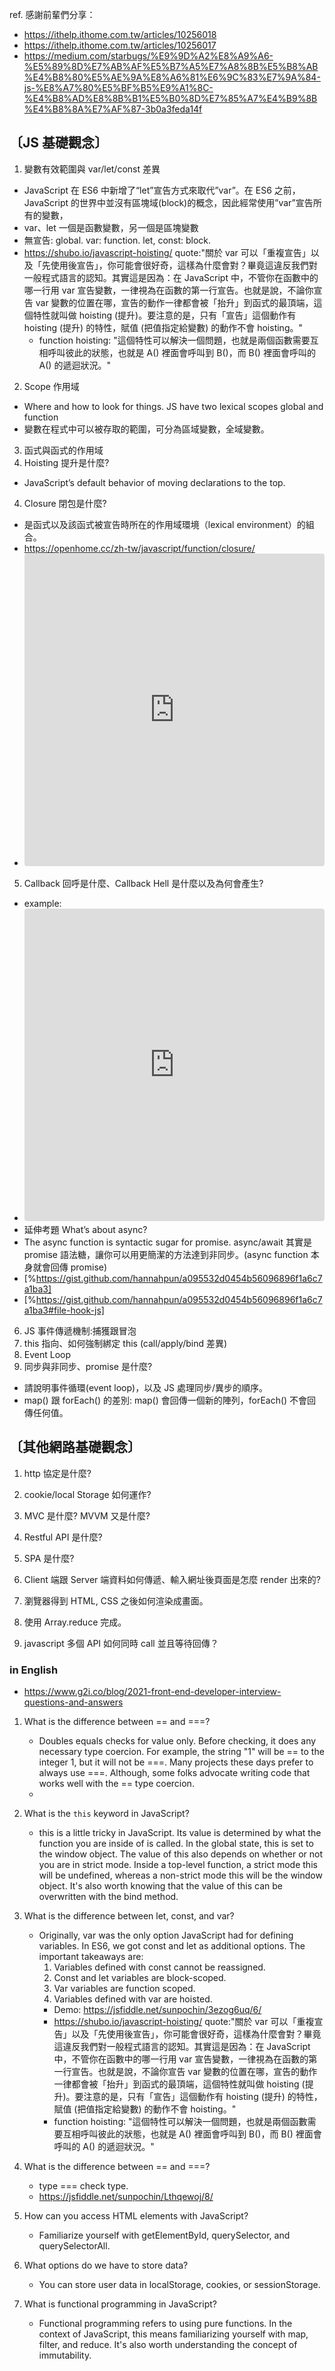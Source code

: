 ref. 感謝前輩們分享：

- https://ithelp.ithome.com.tw/articles/10256018
- https://ithelp.ithome.com.tw/articles/10256017
- https://medium.com/starbugs/%E9%9D%A2%E8%A9%A6-%E5%89%8D%E7%AB%AF%E5%B7%A5%E7%A8%8B%E5%B8%AB%E4%B8%80%E5%AE%9A%E8%A6%81%E6%9C%83%E7%9A%84-js-%E8%A7%80%E5%BF%B5%E9%A1%8C-%E4%B8%AD%E8%8B%B1%E5%B0%8D%E7%85%A7%E4%B9%8B%E4%B8%8A%E7%AF%87-3b0a3feda14f

## 〔JS 基礎觀念〕

1. 變數有效範圍與 var/let/const 差異

- JavaScript 在 ES6 中新增了“let”宣告方式來取代”var”。在 ES6 之前，JavaScript 的世界中並沒有區塊域(block)的概念，因此經常使用”var”宣告所有的變數，
- var、let 一個是函數變數，另一個是區塊變數
- 無宣告: global. var: function. let, const: block.
- https://shubo.io/javascript-hoisting/ quote:"關於 var 可以「重複宣告」以及「先使用後宣告」，你可能會很好奇，這樣為什麼會對？畢竟這違反我們對一般程式語言的認知。其實這是因為：在 JavaScript 中，不管你在函數中的哪一行用 var 宣告變數，一律視為在函數的第一行宣告。也就是說，不論你宣告 var 變數的位置在哪，宣告的動作一律都會被「抬升」到函式的最頂端，這個特性就叫做 hoisting (提升)。要注意的是，只有「宣告」這個動作有 hoisting (提升) 的特性，賦值 (把值指定給變數) 的動作不會 hoisting。"
  - function hoisting: "這個特性可以解決一個問題，也就是兩個函數需要互相呼叫彼此的狀態，也就是 A() 裡面會呼叫到 B()，而 B() 裡面會呼叫的 A() 的遞迴狀況。"

2. Scope 作用域

- Where and how to look for things. JS have two lexical scopes global and function
- 變數在程式中可以被存取的範圍，可分為區域變數，全域變數。

3. 函式與函式的作用域
4. Hoisting 提升是什麼?

- JavaScript’s default behavior of moving declarations to the top.

4. Closure 閉包是什麼?

- 是函式以及該函式被宣告時所在的作用域環境（lexical environment）的組合。
- https://openhome.cc/zh-tw/javascript/function/closure/
- <iframe src="https://codesandbox.io/embed/closure-qg5z25?fontsize=14&hidenavigation=1&theme=dark&view=editor"
    style="width:100%; height:500px; border:0; border-radius: 4px; overflow:hidden;"
    title="closure"
    allow="accelerometer; ambient-light-sensor; camera; encrypted-media; geolocation; gyroscope; hid; microphone; midi; payment; usb; vr; xr-spatial-tracking"
    sandbox="allow-forms allow-modals allow-popups allow-presentation allow-same-origin allow-scripts"
  ></iframe>

5. Callback 回呼是什麼、Callback Hell 是什麼以及為何會產生?

- example:
- <iframe src="https://codesandbox.io/embed/exciting-platform-hjlsqq?fontsize=14&hidenavigation=1&theme=dark&view=editor"
    style="width:100%; height:500px; border:0; border-radius: 4px; overflow:hidden;"
    title="callbackhell-promise"
    allow="accelerometer; ambient-light-sensor; camera; encrypted-media; geolocation; gyroscope; hid; microphone; midi; payment; usb; vr; xr-spatial-tracking"
    sandbox="allow-forms allow-modals allow-popups allow-presentation allow-same-origin allow-scripts"
  ></iframe>
- 延伸考題 What’s about async?
- The async function is syntactic sugar for promise.
  async/await 其實是 promise 語法糖，讓你可以用更簡潔的方法達到非同步。(async function 本身就會回傳 promise)
- [%https://gist.github.com/hannahpun/a095532d0454b56096896f1a6c7a1ba3]
- [%https://gist.github.com/hannahpun/a095532d0454b56096896f1a6c7a1ba3#file-hook-js]

6. JS 事件傳遞機制:捕獲跟冒泡
7. this 指向、如何強制綁定 this (call/apply/bind 差異)
8. Event Loop
9. 同步與非同步、promise 是什麼?

- 請說明事件循環(event loop)，以及 JS 處理同步/異步的順序。
- map() 跟 forEach() 的差別:
  map() 會回傳一個新的陣列，forEach() 不會回傳任何值。

## 〔其他網路基礎觀念〕

1. http 協定是什麼?
2. cookie/local Storage 如何運作?
3. MVC 是什麼? MVVM 又是什麼?
4. Restful API 是什麼?
5. SPA 是什麼?
6. Client 端跟 Server 端資料如何傳遞、輸入網址後頁面是怎麼 render 出來的?
7. 瀏覽器得到 HTML, CSS 之後如何渲染成畫面。
8. 使用 Array.reduce 完成。

9. javascript 多個 API 如何同時 call 並且等待回傳？

### in English

- https://www.g2i.co/blog/2021-front-end-developer-interview-questions-and-answers

1. What is the difference between == and ===?

   - Doubles equals checks for value only. Before checking, it does any necessary type coercion. For example, the string "1" will be == to the integer 1, but it will not be ===. Many projects these days prefer to always use ===. Although, some folks advocate writing code that works well with the == type coercion.
   -

1. What is the `this` keyword in JavaScript?

   - this is a little tricky in JavaScript. Its value is determined by what the function you are inside of is called. In the global state, this is set to the window object. The value of this also depends on whether or not you are in strict mode. Inside a top-level function, a strict mode this will be undefined, whereas a non-strict mode this will be the window object. It's also worth knowing that the value of this can be overwritten with the bind method.

1. What is the difference between let, const, and var?

   - Originally, var was the only option JavaScript had for defining variables. In ES6, we got const and let as additional options. The important takeaways are:
     1. Variables defined with const cannot be reassigned.
     2. Const and let variables are block-scoped.
     3. Var variables are function scoped.
     4. Variables defined with var are hoisted.
     - Demo: https://jsfiddle.net/sunpochin/3ezog6uq/6/
     - https://shubo.io/javascript-hoisting/ quote:"關於 var 可以「重複宣告」以及「先使用後宣告」，你可能會很好奇，這樣為什麼會對？畢竟這違反我們對一般程式語言的認知。其實這是因為：在 JavaScript 中，不管你在函數中的哪一行用 var 宣告變數，一律視為在函數的第一行宣告。也就是說，不論你宣告 var 變數的位置在哪，宣告的動作一律都會被「抬升」到函式的最頂端，這個特性就叫做 hoisting (提升)。要注意的是，只有「宣告」這個動作有 hoisting (提升) 的特性，賦值 (把值指定給變數) 的動作不會 hoisting。"
     - function hoisting: "這個特性可以解決一個問題，也就是兩個函數需要互相呼叫彼此的狀態，也就是 A() 裡面會呼叫到 B()，而 B() 裡面會呼叫的 A() 的遞迴狀況。"

1. What is the difference between == and ===?
   - type === check type.
   - https://jsfiddle.net/sunpochin/Lthqewoj/8/
1. How can you access HTML elements with JavaScript?

   - Familiarize yourself with getElementById, querySelector, and querySelectorAll.

1. What options do we have to store data?
   - You can store user data in localStorage, cookies, or sessionStorage.
1. What is functional programming in JavaScript?
   - Functional programming refers to using pure functions. In the context of JavaScript, this means familiarizing yourself with map, filter, and reduce. It's also worth understanding the concept of immutability.
